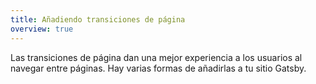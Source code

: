 ```yaml
---
title: Añadiendo transiciones de página
overview: true
---
```


Las transiciones de página dan una mejor experiencia a los usuarios al navegar entre páginas. Hay varias formas de añadirlas a tu sitio Gatsby.

<GuideList slug={props.slug} />
